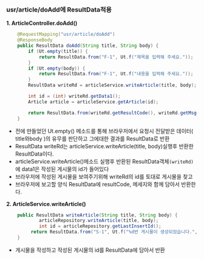  ### usr/article/doAdd에 ResultData적용

**1. ArticleController.doAdd()**

```java
	@RequestMapping("usr/article/doAdd")
	@ResponseBody
	public ResultData doAdd(String title, String body) {
		if (Ut.empty(title)) {
			return ResultData.from("F-1", Ut.f("제목을 입력해 주세요."));
		}
		if (Ut.empty(body)) {
			return ResultData.from("F-1", Ut.f("내용을 입력해 주세요."));
		}
		ResultData writeRd = articleService.writeArticle(title, body);

		int id = (int) writeRd.getData1();
		Article article = articleService.getArticle(id);

		return ResultData.from(writeRd.getResultCode(), writeRd.getMsg(), article);
	}
```

- 전에 만들었던 Ut.empty() 메소드를 통해 브라우저에서 요청시 전달받은 데이터( title와body )의 유무를 판단하고 그에대한 결과를 ResultData로 반환
- ResultData  writeRd는 articleService.writeArticle(title, body)실행후 반환한 ResultData이다.
- articleService.writeArticle()메소드 실행후 반환된 ResultData객체```(writeRd)```에 data1은 작성된 게시물의 id가 들어있다
- 브라우저에 작성된 게시물을 보여주기위해 writeRd의 id를 토대로 게시물을 찾고
- 브라우저에 보고할 양식 ResultData에 resultCode, 메세지와 함께 담아서 반환한다.


**2. ArticleService.writeArticle()**			

```java
    public ResultData writeArticle(String title, String body) {	
            articleRepository.writeArticle(title, body);
            int id = articleRepository.getLastInsertId();	
   		 return ResultData.from("S-1", Ut.f("%d번 게시물이 생성되었습니다.", id), id);
    }
```

- 게시물을 작성하고 작성된 게시물의 id를 ResultData에 담아서 반환